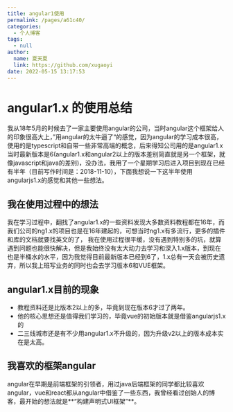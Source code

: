 ```yaml
---
title: angular1使用
permalink: /pages/a61c40/
categories: 
  - 个人博客
tags: 
  - null
author: 
  name: 夏天夏
  link: https://github.com/xugaoyi
date: 2022-05-15 13:17:53
---
```

# angular1.x 的使用总结

我从18年5月的时候去了一家主要使用angular的公司，当时angular这个框架给人的印象很高大上，”用angular的太牛逼了“的感觉，因为angular的学习成本很高，使用的是typescript和自带一些非常高端的概念，后来得知公司用的是angular1.x当时最新版本是6(angular1.x和angular2以上的版本差别简直就是另一个框架，就像javascript和java的差别)，没办法，我用了一个星期学习后进入项目到现在已经有半年（目前写作时间是：2018-11-10），下面我想说一下这半年使用angularjs1.x的感觉和其他一些想法。

## 我在使用过程中的想法

我在学习过程中，翻找了angular1.x的一些资料发现大多数资料教程都在16年，而我们公司的ng1.x的项目也是在16年建起的，可想当时ng1.x有多流行，更多的插件和库的文档就要找英文的了，
我在使用过程很平缓，没有遇到特别多的坑，就算遇到问题也能很快解决，但是我始终没有太大动力去学习和深入1.x版本，到现在也是半桶水的水平，因为我觉得目前最新版本已经到6了，1.x总有一天会被历史遗弃，所以我上班写业务的同时也会去学习版本6和VUE框架。

## angular1.x目前的现象
- 教程资料还是比版本2以上的多，毕竟到现在版本6才过了两年。
- 他的核心思想还是值得我们学习的，毕竟vue的初始版本就是借鉴angularjs1.x的
- 二三线城市还是有不少用angular1.x不升级的，因为升级v2以上的版本成本实在是太高。

## 我喜欢的框架angular
angular在早期是前端框架的引领者，用过java后端框架的同学都比较喜欢angular，vue和react都从angular中借鉴了一些东西，我曾经看过创始人的博客，最开始的想法就是**“构建声明式UI框架”**。



